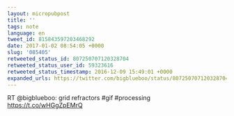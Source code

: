 ```yaml
---
layout: micropubpost
title: ''
tags: note
language: en
tweet_id: 815843597203468292
date: 2017-01-02 08:54:05 +0000
slug: '085405'
retweeted_status_id: 807250707120328704
retweeted_status_user_id: 59323616
retweeted_status_timestamp: 2016-12-09 15:49:01 +0000
expanded_urls: https://twitter.com/bigblueboo/status/807250707120328704/photo/1,https://twitter.com/bigblueboo/status/807250707120328704/photo/1
---
```

RT @bigblueboo: grid refractors #gif #processing https://t.co/wHGgZpEMrQ
